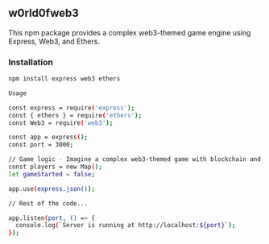## w0rld0fweb3

This npm package provides a complex web3-themed game engine using Express, Web3, and Ethers.

### Installation

```bash
npm install express web3 ethers

Usage

const express = require('express');
const { ethers } = require('ethers');
const Web3 = require('web3');

const app = express();
const port = 3000;

// Game logic - Imagine a complex web3-themed game with blockchain and L2 communication
const players = new Map();
let gameStarted = false;

app.use(express.json());

// Rest of the code...

app.listen(port, () => {
  console.log(`Server is running at http://localhost:${port}`);
});
